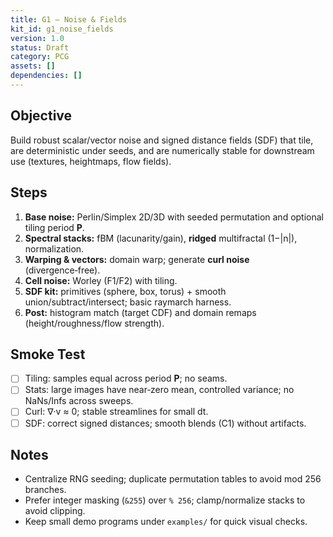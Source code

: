 ```yaml
---
title: G1 — Noise & Fields
kit_id: g1_noise_fields
version: 1.0
status: Draft
category: PCG
assets: []
dependencies: []
---
```


## Objective
Build robust scalar/vector noise and signed distance fields (SDF) that tile, are deterministic under seeds, and are numerically stable for downstream use (textures, heightmaps, flow fields).

## Steps
1) **Base noise:** Perlin/Simplex 2D/3D with seeded permutation and optional tiling period **P**.  
2) **Spectral stacks:** fBM (lacunarity/gain), **ridged** multifractal (1−|n|), normalization.  
3) **Warping & vectors:** domain warp; generate **curl noise** (divergence‑free).  
4) **Cell noise:** Worley (F1/F2) with tiling.  
5) **SDF kit:** primitives (sphere, box, torus) + smooth union/subtract/intersect; basic raymarch harness.  
6) **Post:** histogram match (target CDF) and domain remaps (height/roughness/flow strength).

## Smoke Test
- [ ] Tiling: samples equal across period **P**; no seams.  
- [ ] Stats: large images have near‑zero mean, controlled variance; no NaNs/Infs across sweeps.  
- [ ] Curl: ∇·v ≈ 0; stable streamlines for small dt.  
- [ ] SDF: correct signed distances; smooth blends (C1) without artifacts.

## Notes
- Centralize RNG seeding; duplicate permutation tables to avoid mod 256 branches.  
- Prefer integer masking (`&255`) over `% 256`; clamp/normalize stacks to avoid clipping.  
- Keep small demo programs under `examples/` for quick visual checks.